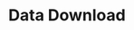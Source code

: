 ---
title: "Data Download"
name: "Data Download"
card_image: "/images/methodology/resilience/card.jpg"
bg_image: "/images/methodology/resilience/banner.jpg"
menu:
  main:
    parent: 'Global Scores'
    weight: 2
---